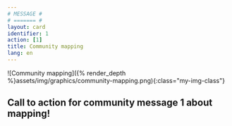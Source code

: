 ```yaml
---
# MESSAGE #
# ======= #
layout: card
identifier: 1 
action: [1]
title: Community mapping
lang: en
---
```


![Community mapping]({% render_depth %}assets/img/graphics/community-mapping.png){:class="my-img-class"}

## Call to action for community message 1 about mapping!
